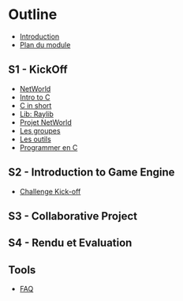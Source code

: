 # Outline

* [Introduction](README.md)                  <!--Guillaume-->
* [Plan du module](outline.md)               <!--Guillaume-->

## S1 - KickOff                              <!--Guillaume-->

* [NetWorld](kick-off/intro.md)
* [Intro to C](kick-off/intro-c.md)
* [C in short](kick-off/rappel-c.md)
* [Lib: Raylib](kick-off/raylib.md)
* [Projet NetWorld](kick-off/agile.md)
* [Les groupes](kick-off/groups.md)
* [Les outils](kick-off/tools.md)
* [Programmer en C](kick-off/helloc.md)

## S2 - Introduction to Game Engine

* [Challenge Kick-off](game-engine/intro.md)

## S3 - Collaborative Project



## S4 - Rendu et Evaluation



## Tools

* [FAQ](faq.md)

<!--Sur la base des sujets PDRs-->
